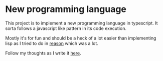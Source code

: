 # New programming language

This project is to implement a new programming language in typescript. It sorta follows a javascript like pattern in its code execution.

Mostly it's for fun and should be a heck of a lot easier than implementing lisp as I tried to do in [reason](https://github.com/kiraarghy/Reason-Native-Lisp-Interpreter) which was a lot.

Follow my thoughts as I write it [here](https://github.com/kiraarghy/language/blob/master/As_I_go.md).
